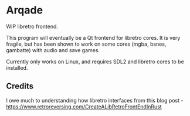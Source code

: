 # Arqade

WIP libretro frontend.

This program will eventually be a Qt frontend for libretro cores. It is very fragile, but has been shown to work on some cores (mgba, bsnes, gambatte) with audio and save games.

Currently only works on Linux, and requires SDL2 and libretro cores to be installed.

## Credits

I owe much to understanding how libretro interfaces from this blog post - https://www.retroreversing.com/CreateALibRetroFrontEndInRust

